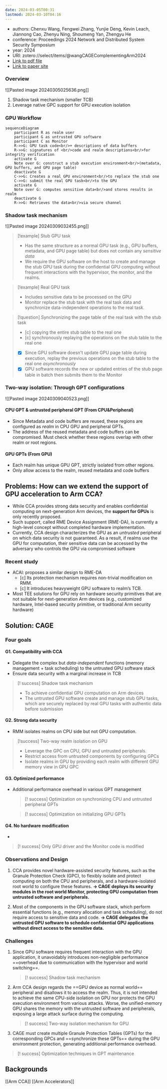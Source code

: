 ```yaml
---
date: 2024-03-05T00:31
lastmod: 2024-03-10T04:16
---
```

- authors: Chenxu Wang, Fengwei Zhang, Yunjie Deng, Kevin Leach, Jiannong Cao, Zhenyu Ning, Shoumeng Yan, Zhengyu He
- conference: Proceedings 2024 Network and Distributed System Security Symposium
- year: 2024
- URI: zotero://select/items/@wangCAGEComplementingArm2024
- [Link to pdf file](<file:///Users/sujin/Library/CloudStorage/OneDrive-GeorgiaInstituteofTechnology/Zotero/storage/W7L6JILM/Wang et al. - 2024 - CAGE Complementing Arm CCA with GPU Extensions.pdf>)
- [Link to paper site](https://www.ndss-symposium.org/wp-content/uploads/2024-763-paper.pdf)

### Overview
![[Pasted image 20240305025636.png]]
1. Shadow task mechanism (smaller TCB)
2. Leverage native GPC support for GPU execution isolation


### GPU Workflow

```mermaid
sequenceDiagram
	participant R as realm user 
	participant G as untrusted GPU software
	participant C as Monitor
	R->>G: GPU task code<br/>+ descriptions of data buffers
	R->>G: signatures of <br/>code and realm descriptions<br/>for integrity verification
	activate G
	Note over G: construct a stub execution environment<br/>(metadata, GPU buffers, and GPU page table)
	deactivate G
	C->>G: Creates a real GPU environment<br/>to replace the stub one
	C->>G: submit the real GPU task<br/>to the GPU
	activate G
	Note over G: computes sensitive data<br/>and stores results in realm
	deactivate G
	R->>G: Retrieves the data<br/>via secure channel
```


### Shadow task mechanism
![[Pasted image 20240309032455.png]]

>[!example] Stub GPU task
> - Has the same structure as a normal GPU task (e.g., GPU buffers, metadata, and GPU page table) but does not contain any *sensitive data*
> - We require the GPU software on the host to create and manage the stub GPU task during the confidential GPU computing without frequent interactions with the hypervisor, the monitor, and the realms.

>[!example] Real GPU task
> - Includes sensitive data to be processed on the GPU
> - Monitor replace the stub task with the real task data and synchronize data-independent operations to the real task.

>[!question] Synchronizing the page table of the real task with the stub task
> - [c] copying the entire stub table to the real one
> - [c] synchronously replaying the operations on the stub table to the real one
> - [x] Since GPU software doesn't update GPU page table during execution, replay the previous operations on the stub table to the real one *asynchronously*
> - [x] GPU software records the new or updated entries of the stub page table in batch then submits them to the Monitor




### Two-way isolation: Through GPT configurations
![[Pasted image 20240309040523.png]]
#### CPU GPT & untrusted peripheral GPT (From CPU&Peripheral)
- Since Metadata and code buffers are reused, these regions are configured as *realm* in CPU GPU and peripheral GPTs. 
- The address of the reused metadata and code buffers can be compromised. Must check whether these regions overlap with other realm or root regions. 

#### GPU GPTs (From GPU)
- Each realm has unique GPU GPT, strictly isolated from other regions.
- Only allow access to the realm, reused metadata and code buffers


## Problems: How can we extend the support of GPU acceleration to Arm CCA?
- While CCA provides strong data security and enables confidential computing on next-generation Arm devices, the **support for GPUs** is only recently proposed.
- Such support, called RME Device Assignment (RME-DA), is currently a high-level concept without completed hardware implementation.
- Currently, CCA design characterizes the GPU as an *untrusted* peripheral on which data security is not guaranteed. As a result, if realms use the GPU for computation, their sensitive data can be accessed by the adversary who controls the GPU via compromised software

### Recent study
- ACAI: proposes a similar design to RME-DA
	- [c] Its protection mechanism requires non-trivial modification on RMM.
	- [c] It introduces heavyweight GPU software to realm’s TCB.
- Most TEE solutions for GPU rely on hardware security primitives that are not suitable for next-generation Arm devices (e.g., customized hardware, Intel-based security primitive, or traditional Arm security hardware)

## Solution: CAGE

### Four goals
#### G1. Compatibility with CCA
- Delegate the complex but *data-independent* functions (memory management + task scheduling) to the untrusted GPU software stack
- Ensure data security with a marginal increase in TCB
>[! success] Shadow task mechanism
>- To achieve confidential GPU computation on Arm devices
>- The untrusted GPU software create and manage stub GPU tasks, which are securely replaced by real GPU tasks with authentic data before submission

#### G2. Strong data security
- RMM isolates realms on CPU side but not GPU computation. 
>[!success] Two-way realm isolation on GPU
> - Leverage the GPC on CPU, GPU and untrusted peripherals.
> - Restrict access from untrusted components by configuring GPCs
> - Isolate realms in GPU by providing each realm with different GPU memory view in GPU GPC

#### G3. Optimized performance
- Additional performance overhead in various GPT management

    >[! success] Optimization on synchronizing CPU and untrusted peripheral GPTs

    >[! success] Optimization on initializing GPU GPTs

#### G4. No hardware modification
- 
>[! success] Only GPU driver and the Monitor code is modified


### Observations and Design
1. CCA provides novel hardware-assisted security features, such as the Granule Protection Check (GPC), to flexibly isolate and protect computing on both the CPU and peripherals, and a hardware-isolated root world to configure these features.
   **-> CAGE deploys its security modules in the root world Monitor, protecting GPU computation from untrusted software and peripherals.**

2. Most of the components in the GPU software stack, which perform essential functions (e.g., memory allocation and task scheduling), do not require access to sensitive data and code.
   **-> CAGE delegates the untrusted GPU software to schedule confidential GPU applications without direct access to the sensitive data.**

### Challenges
1. Since GPU software requires frequent interaction with the GPU application, it unavoidably introduces non-negligible performance ==overhead due to communication with the hypervisor and world switching==.
   >[! success]  Shadow task mechanism


2. Arm CCA design regards the ==GPU device as normal world== peripheral and disallows it to access the realm. Thus, it is not intended to achieve the same CPU-side isolation on GPU nor protects the GPU execution environment from various attacks. Worse, the unified-memory GPU shares the memory with the untrusted software and peripherals, exposing a large attack surface during the computing.
   >[! success] Two-way isolation mechanism for GPU

3. CAGE must create multiple Granule Protection Tables (GPTs) for the corresponding GPCs and ==synchronize these GPTs== during the GPU environment protection, generating additional performance overhead.
>[! success] Optimization techniques in GPT maintenance




## Backgrounds
[[Arm CCA]]
[[Arm Accelerators]]


